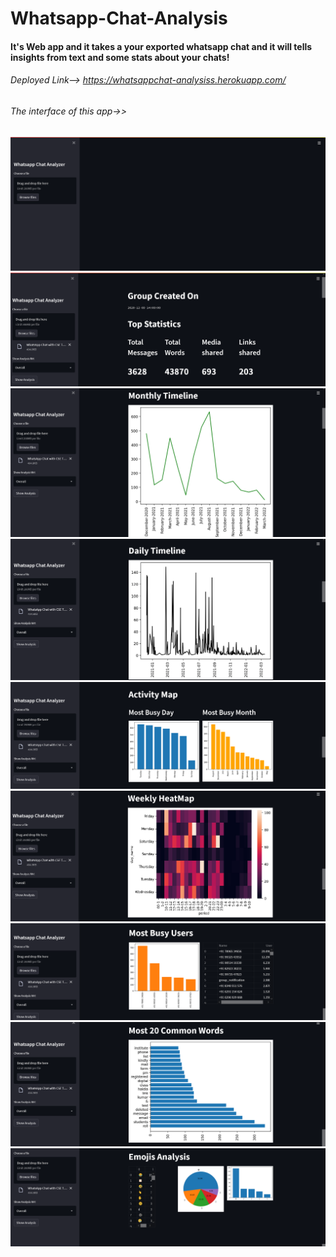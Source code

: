 # Whatsapp-Chat-Analysis

#### It's Web app and it takes a your exported whatsapp chat and it will tells insights from text and some stats about your chats!

###### Deployed Link--> https://whatsappchat-analysiss.herokuapp.com/ 

###### The interface of this app->>
![](https://github.com/Abhishek4uh/Whatsapp-Chat-Analysis/blob/main/Image/Screenshot%200.png)
![](https://github.com/Abhishek4uh/Whatsapp-Chat-Analysis/blob/main/Image/Screenshot%201.png)
![](https://github.com/Abhishek4uh/Whatsapp-Chat-Analysis/blob/main/Image/Screenshot%202.png)
![](https://github.com/Abhishek4uh/Whatsapp-Chat-Analysis/blob/main/Image/Screenshot%203.png)
![](https://github.com/Abhishek4uh/Whatsapp-Chat-Analysis/blob/main/Image/Screenshot%204.png)
![](https://github.com/Abhishek4uh/Whatsapp-Chat-Analysis/blob/main/Image/Screenshot%205.png)
![](https://github.com/Abhishek4uh/Whatsapp-Chat-Analysis/blob/main/Image/Screenshot%206.png)
![](https://github.com/Abhishek4uh/Whatsapp-Chat-Analysis/blob/main/Image/Screenshot%207.png)
![](https://github.com/Abhishek4uh/Whatsapp-Chat-Analysis/blob/main/Image/Screenshot%208.png)
